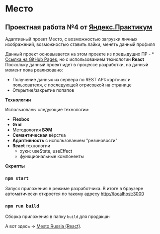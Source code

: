 # Место

## Проектная работа №4 от [Яндекс.Практикум](https://practicum.yandex.ru/)

Адаптивный проект Место, с возможностью загрузки личных изображений, возможностью ставить лайки, менять данный профиля

Данный проект основывается на этом проекте из предыдущих ПР - \* [Ссылка на GitHub Pages](https://tsoymark93.github.io/mesto/), но с использованием технологии **React**
Поскольку данный проект идет в процессе разработки, на данный момент пока реализовано:

-   Получение данных из сервера по REST API:
    карточек и пользователя, с последующей отрисовкой на странице
-   Открытие/закрытие попапов

**Технологии**

Использованы следующие технологии:

-   **Flexbox**
-   **Grid**
-   Методология **БЭМ**
-   **Семантическая** вёрстка
-   **Адаптивность** с использованием "резиновости"
-   **React** технологии
    -   хуки: useState, useEffect
    -   функциональные компоненты

**Скрипты**

### `npm start`

Запуск приложения в режиме разработчика. В итоге в браузере автоматически откроется по такому адресу [http://localhost:3000](http://localhost:3000)

### `npm run build`

Сборка приложения в папку `build` для продакшн

А вот здесь &rarr; [Mesto Russia (React)](https://tsoymark93.github.io/mesto-react).
